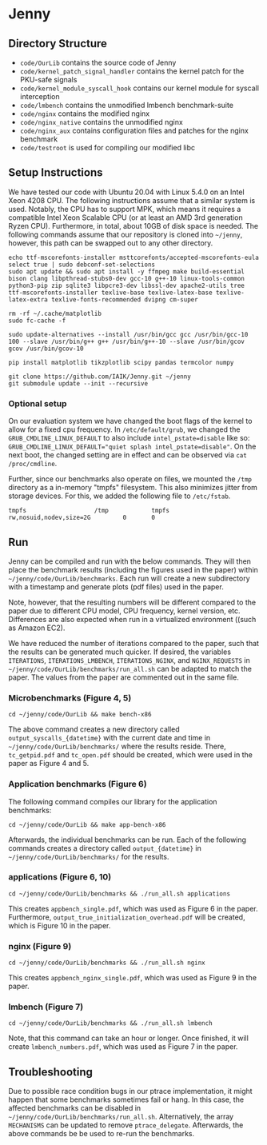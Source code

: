 # Jenny

## Directory Structure

* `code/OurLib` contains the source code of Jenny
* `code/kernel_patch_signal_handler` contains the kernel patch for the PKU-safe signals
* `code/kernel_module_syscall_hook` contains our kernel module for syscall interception
* `code/lmbench` contains the unmodified lmbench benchmark-suite
* `code/nginx` contains the modified nginx
* `code/nginx_native` contains the unmodified nginx
* `code/nginx_aux` contains configuration files and patches for the nginx benchmark
* `code/testroot` is used for compiling our modified libc


## Setup Instructions

We have tested our code with Ubuntu 20.04 with Linux 5.4.0 on an Intel Xeon 4208 CPU.
The following instructions assume that a similar system is used.
Notably, the CPU has to support MPK, which means it requires a compatible Intel Xeon Scalable CPU (or at least an AMD 3rd generation Ryzen CPU).
Furthermore, in total, about 10GB of disk space is needed.
The following commands assume that our repository is cloned into `~/jenny`, however, this path can be swapped out to any other directory.

```
echo ttf-mscorefonts-installer msttcorefonts/accepted-mscorefonts-eula select true | sudo debconf-set-selections
sudo apt update && sudo apt install -y ffmpeg make build-essential bison clang libpthread-stubs0-dev gcc-10 g++-10 linux-tools-common python3-pip zip sqlite3 libpcre3-dev libssl-dev apache2-utils tree ttf-mscorefonts-installer texlive-base texlive-latex-base texlive-latex-extra texlive-fonts-recommended dvipng cm-super

rm -rf ~/.cache/matplotlib
sudo fc-cache -f

sudo update-alternatives --install /usr/bin/gcc gcc /usr/bin/gcc-10 100 --slave /usr/bin/g++ g++ /usr/bin/g++-10 --slave /usr/bin/gcov gcov /usr/bin/gcov-10

pip install matplotlib tikzplotlib scipy pandas termcolor numpy

git clone https://github.com/IAIK/Jenny.git ~/jenny
git submodule update --init --recursive
```

### Optional setup

On our evaluation system we have changed the boot flags of the kernel to allow for a fixed cpu frequency.
In `/etc/default/grub`, we changed the `GRUB_CMDLINE_LINUX_DEFAULT` to also include `intel_pstate=disable` like so: `GRUB_CMDLINE_LINUX_DEFAULT="quiet splash intel_pstate=disable"`.
On the next boot, the changed setting are in effect and can be observed via `cat /proc/cmdline`.

Further, since our benchmarks also operate on files, we mounted the `/tmp` directory as a in-memory "tmpfs" filesystem. This also minimizes jitter from storage devices. For this, we added the following file to `/etc/fstab`.

```
tmpfs                   /tmp            tmpfs           rw,nosuid,nodev,size=2G         0       0
```

## Run

Jenny can be compiled and run with the below commands.
They will then place the benchmark results (including the figures used in the paper) within `~/jenny/code/OurLib/benchmarks`.
Each run will create a new subdirectory with a timestamp and generate plots (pdf files) used in the paper.

Note, however, that the resulting numbers will be different compared to the paper due to different CPU model, CPU frequency, kernel version, etc. Differences are also expected when run in a virtualized environment ((such as Amazon EC2).

We have reduced the number of iterations compared to the paper, such that the results can be generated much quicker.
If desired, the variables `ITERATIONS`, `ITERATIONS_LMBENCH`, `ITERATIONS_NGINX`, and `NGINX_REQUESTS` in `~/jenny/code/OurLib/benchmarks/run_all.sh` can be adapted to match the paper. The values from the paper are commented out in the same file.

### Microbenchmarks (Figure 4, 5)

```
cd ~/jenny/code/OurLib && make bench-x86
```

The above command creates a new directory called `output_syscalls_{datetime}` with the current date and time in `~/jenny/code/OurLib/benchmarks/` where the results reside. 
There, `tc_getpid.pdf` and `tc_open.pdf` should be created, which were used in the paper as Figure 4 and 5.



### Application benchmarks (Figure 6)

The following command compiles our library for the application benchmarks:

```
cd ~/jenny/code/OurLib && make app-bench-x86
```

Afterwards, the individual benchmarks can be run.
Each of the following commands creates a directory called `output_{datetime}` in `~/jenny/code/OurLib/benchmarks/` for the results.

### applications (Figure 6, 10)

```
cd ~/jenny/code/OurLib/benchmarks && ./run_all.sh applications
```

This creates `appbench_single.pdf`, which was used as Figure 6 in the paper.
Furthermore, `output_true_initialization_overhead.pdf` will be created, which is Figure 10 in the paper.

### nginx (Figure 9)

```
cd ~/jenny/code/OurLib/benchmarks && ./run_all.sh nginx
```

This creates `appbench_nginx_single.pdf`, which was used as Figure 9 in the paper.

### lmbench (Figure 7)

```
cd ~/jenny/code/OurLib/benchmarks && ./run_all.sh lmbench
```

Note, that this command can take an hour or longer.
Once finished, it will create `lmbench_numbers.pdf`, which was used as Figure 7 in the paper.

## Troubleshooting

Due to possible race condition bugs in our ptrace implementation, it might happen that some benchmarks sometimes fail or hang. 
In this case, the affected benchmarks can be disabled in `~/jenny/code/OurLib/benchmarks/run_all.sh`.
Alternatively, the array `MECHANISMS` can be updated to remove `ptrace_delegate`.
Afterwards, the above commands be be used to re-run the benchmarks.
